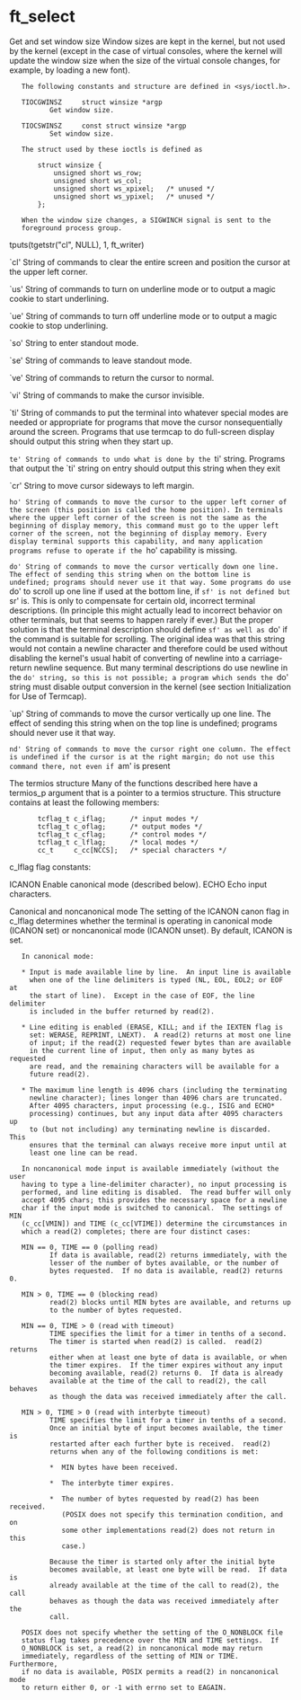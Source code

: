 # ft_select

 Get and set window size
       Window sizes are kept in the kernel, but not used by the kernel
       (except in the case of virtual consoles, where the kernel will update
       the window size when the size of the virtual console changes, for
       example, by loading a new font).

       The following constants and structure are defined in <sys/ioctl.h>.

       TIOCGWINSZ     struct winsize *argp
              Get window size.

       TIOCSWINSZ     const struct winsize *argp
              Set window size.

       The struct used by these ioctls is defined as

           struct winsize {
               unsigned short ws_row;
               unsigned short ws_col;
               unsigned short ws_xpixel;   /* unused */
               unsigned short ws_ypixel;   /* unused */
           };

       When the window size changes, a SIGWINCH signal is sent to the
       foreground process group.


tputs(tgetstr("cl", NULL), 1, ft_writer)

`cl'
String of commands to clear the entire screen and position the cursor at the upper left corner.

`us'
String of commands to turn on underline mode or to output a magic cookie to start underlining.

`ue'
String of commands to turn off underline mode or to output a magic cookie to stop underlining.

`so'
String to enter standout mode.

`se'
String of commands to leave standout mode.

`ve'
String of commands to return the cursor to normal.

`vi'
String of commands to make the cursor invisible.

`ti'
String of commands to put the terminal into whatever special modes are needed or appropriate for programs that move the cursor nonsequentially around the screen. Programs that use termcap to do full-screen display should output this string when they start up.

`te'
String of commands to undo what is done by the `ti' string. Programs that output the `ti' string on entry should output this string when they exit

`cr'
String to move cursor sideways to left margin.

`ho'
String of commands to move the cursor to the upper left corner of the screen (this position is called the home position). In terminals where the upper left corner of the screen is not the same as the beginning of display memory, this command must go to the upper left corner of the screen, not the beginning of display memory. Every display terminal supports this capability, and many application programs refuse to operate if the `ho' capability is missing.

`do'
String of commands to move the cursor vertically down one line. The effect of sending this string when on the bottom line is undefined; programs should never use it that way. Some programs do use `do' to scroll up one line if used at the bottom line, if `sf' is not defined but `sr' is. This is only to compensate for certain old, incorrect terminal descriptions. (In principle this might actually lead to incorrect behavior on other terminals, but that seems to happen rarely if ever.) But the proper solution is that the terminal description should define `sf' as well as `do' if the command is suitable for scrolling. The original idea was that this string would not contain a newline character and therefore could be used without disabling the kernel's usual habit of converting of newline into a carriage-return newline sequence. But many terminal descriptions do use newline in the `do' string, so this is not possible; a program which sends the `do' string must disable output conversion in the kernel (see section Initialization for Use of Termcap).

`up'
String of commands to move the cursor vertically up one line. The effect of sending this string when on the top line is undefined; programs should never use it that way.

`nd'
String of commands to move the cursor right one column. The effect is undefined if the cursor is at the right margin; do not use this command there, not even if `am' is present




 The termios structure
       Many of the functions described here have a termios_p argument that
       is a pointer to a termios structure.  This structure contains at
       least the following members:

           tcflag_t c_iflag;      /* input modes */
           tcflag_t c_oflag;      /* output modes */
           tcflag_t c_cflag;      /* control modes */
           tcflag_t c_lflag;      /* local modes */
           cc_t     c_cc[NCCS];   /* special characters */
           
 c_lflag flag constants:
 
  ICANON Enable canonical mode (described below).
  ECHO   Echo input characters.
  
  
  Canonical and noncanonical mode
       The setting of the ICANON canon flag in c_lflag determines whether
       the terminal is operating in canonical mode (ICANON set) or
       noncanonical mode (ICANON unset).  By default, ICANON is set.

       In canonical mode:

       * Input is made available line by line.  An input line is available
         when one of the line delimiters is typed (NL, EOL, EOL2; or EOF at
         the start of line).  Except in the case of EOF, the line delimiter
         is included in the buffer returned by read(2).

       * Line editing is enabled (ERASE, KILL; and if the IEXTEN flag is
         set: WERASE, REPRINT, LNEXT).  A read(2) returns at most one line
         of input; if the read(2) requested fewer bytes than are available
         in the current line of input, then only as many bytes as requested
         are read, and the remaining characters will be available for a
         future read(2).

       * The maximum line length is 4096 chars (including the terminating
         newline character); lines longer than 4096 chars are truncated.
         After 4095 characters, input processing (e.g., ISIG and ECHO*
         processing) continues, but any input data after 4095 characters up
         to (but not including) any terminating newline is discarded.  This
         ensures that the terminal can always receive more input until at
         least one line can be read.

       In noncanonical mode input is available immediately (without the user
       having to type a line-delimiter character), no input processing is
       performed, and line editing is disabled.  The read buffer will only
       accept 4095 chars; this provides the necessary space for a newline
       char if the input mode is switched to canonical.  The settings of MIN
       (c_cc[VMIN]) and TIME (c_cc[VTIME]) determine the circumstances in
       which a read(2) completes; there are four distinct cases:

       MIN == 0, TIME == 0 (polling read)
              If data is available, read(2) returns immediately, with the
              lesser of the number of bytes available, or the number of
              bytes requested.  If no data is available, read(2) returns 0.

       MIN > 0, TIME == 0 (blocking read)
              read(2) blocks until MIN bytes are available, and returns up
              to the number of bytes requested.

       MIN == 0, TIME > 0 (read with timeout)
              TIME specifies the limit for a timer in tenths of a second.
              The timer is started when read(2) is called.  read(2) returns
              either when at least one byte of data is available, or when
              the timer expires.  If the timer expires without any input
              becoming available, read(2) returns 0.  If data is already
              available at the time of the call to read(2), the call behaves
              as though the data was received immediately after the call.

       MIN > 0, TIME > 0 (read with interbyte timeout)
              TIME specifies the limit for a timer in tenths of a second.
              Once an initial byte of input becomes available, the timer is
              restarted after each further byte is received.  read(2)
              returns when any of the following conditions is met:

              *  MIN bytes have been received.

              *  The interbyte timer expires.

              *  The number of bytes requested by read(2) has been received.
                 (POSIX does not specify this termination condition, and on
                 some other implementations read(2) does not return in this
                 case.)

              Because the timer is started only after the initial byte
              becomes available, at least one byte will be read.  If data is
              already available at the time of the call to read(2), the call
              behaves as though the data was received immediately after the
              call.

       POSIX does not specify whether the setting of the O_NONBLOCK file
       status flag takes precedence over the MIN and TIME settings.  If
       O_NONBLOCK is set, a read(2) in noncanonical mode may return
       immediately, regardless of the setting of MIN or TIME.  Furthermore,
       if no data is available, POSIX permits a read(2) in noncanonical mode
       to return either 0, or -1 with errno set to EAGAIN.
